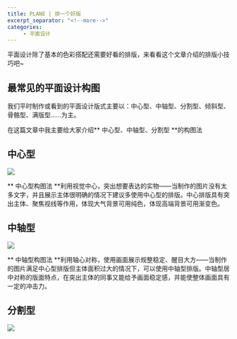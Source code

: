 ```yaml
---
title: PLANE | 排一个好版
excerpt_separator: "<!--more-->"
categories:
     - 平面设计
---
```


平面设计除了基本的色彩搭配还需要好看的排版，来看看这个文章介绍的排版小技巧吧~

<!--more-->

## 最常见的平面设计构图

我们平时制作或看到的平面设计版式主要以：中心型、中轴型、分割型、倾斜型、骨骼型、满版型......为主。

在这篇文章中我主要给大家介绍** 中心型、中轴型、分割型 **的构图法

## 中心型

![](/Carlalyz/assets/images/plane/19.jpg)

** 中心型构图法 **利用视觉中心，突出想要表达的实物——当制作的图片没有太多文字，并且展示主体很明确的情况下建议多使用中心型的排版。中心排版具有突出主体、聚焦视线等作用，体现大气背景可用纯色，体现高端背景可用渐变色。

## 中轴型

![](/Carlalyz/assets/images/plane/20.jpg)

** 中轴型构图法 **利用轴心对称，使用画面展示规整稳定、醒目大方——当制作的图片满足中心型排版但主体面积过大的情况下，可以使用中轴型排版。中轴型居中对称的版面特点，在突出主体的同事又能给予画面稳定感，并能使整体画面具有一定的冲击力。

## 分割型

![](/Carlalyz/assets/images/plane/21.jpg)